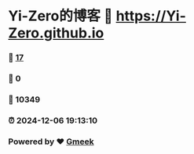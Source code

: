 # Yi-Zero的博客 :link: https://Yi-Zero.github.io 
### :page_facing_up: [17](https://Yi-Zero.github.io/tag.html) 
### :speech_balloon: 0 
### :hibiscus: 10349 
### :alarm_clock: 2024-12-06 19:13:10 
### Powered by :heart: [Gmeek](https://github.com/Meekdai/Gmeek)
